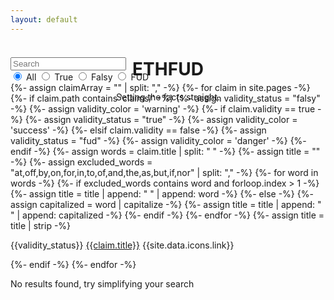 ```yaml
---
layout: default
---
```



<!-- Header -->
<header class="bg-blue-dark">
  <div class="container pt-3 pb-5 mt-2 mb-5 text-center text-white">
    <h1 class="display-5 fw-bold text-capitalize mt-5">ETHFUD</h1>
    <div class="col-lg-7 mx-auto">
      <p class="lead mb-4">Setting the facts straight.</p>
    </div>
  </div>
</header>



<!-- Content -->
<section class="">
  <div class="container py-5">
    <div class="row justify-content-center" style="margin-top: -8rem;">
      <div class="col-12 mb-4">
        <div class="card rounded-3 mx-auto bg-blue" style="max-width: 40rem;">
          <div class="card-body my-3 mx-0 mx-sm-2 mx-md-3">
            <!-- Search -->
            <div class="input-group mb-4">
              <input id="searchInput" type="text" class="form-control bg-blue-dark rounded-3" placeholder="Search" aria-label="Search" onkeyup="search()">
            </div>
            <!-- Filter -->
            <div class="filter btn-group d-flex justify-content-center mb-4 pb-2" role="group" aria-label="filter">
              <input type="radio" class="btn-check" name="filter" id="filterAll" value="all" autocomplete="off" onclick="applyFilter()" checked>
              <label class="btn btn-sm" for="filterAll">All</label>
              <input type="radio" class="btn-check" name="filter" id="filterTrue" value="true" autocomplete="off" onclick="applyFilter()">
              <label class="btn btn-sm" for="filterTrue">True</label>
              <input type="radio" class="btn-check" name="filter" id="filterFalsy" value="falsy" autocomplete="off" onclick="applyFilter()">
              <label class="btn btn-sm" for="filterFalsy">Falsy</label>
              <input type="radio" class="btn-check" name="filter" id="filterFud" value="fud" autocomplete="off" onclick="applyFilter()">
              <label class="btn btn-sm" for="filterFud">FUD</label>
            </div>
            <!-- Claims -->
            <div class="">
              {%- assign claimArray = "" | split: "," -%}
              {%- for claim in site.pages -%}
                {%- if claim.path contains 'claims/' -%}
                  {%- assign validity_status = "falsy" -%}
                  {%- assign validity_color = 'warning' -%}
                  {%- if claim.validity == true -%}
                    {%- assign validity_status = "true" -%}
                    {%- assign validity_color = 'success' -%}
                  {%- elsif claim.validity == false -%}
                    {%- assign validity_status = "fud" -%}
                    {%- assign validity_color = 'danger' -%}
                  {%- endif -%}
                  {%- assign words = claim.title | split: " " -%}
                  {%- assign title = "" -%}
                  {%- assign excluded_words = "at,off,by,on,for,in,to,of,and,the,as,but,if,nor" | split: "," -%}
                  {%- for word in words -%}
                    {%- if excluded_words contains word and forloop.index > 1 -%}
                      {%- assign title = title | append: " " | append: word -%}
                    {%- else -%}
                      {%- assign capitalized = word | capitalize -%}
                      {%- assign title = title | append: " " | append: capitalized -%}
                    {%- endif -%}
                  {%- endfor -%}
                  {%- assign title = title | strip -%}
                  <p class="claim {{validity_status}} d-flex align-items-start">
                    <span class="validity me-2 text-uppercase fst-italic fw-semibold text-{{validity_color}}">{{validity_status}}</span>
                    <a href="{{claim.url}}" target="_blank" class="flex-fill me-2 text-decoration-none">{{claim.title}}</a>
                    <span id="claim{{forloop.index}}" class="copy" onclick="copyText('{{site.url}}{{claim.url}}', this.id)" data-bs-toggle="tooltip" data-bs-placement="top" title="Copied!" data-bs-trigger="click">{{site.data.icons.link}}</span>
                  </p>
                {%- endif -%}
              {%- endfor -%}
              <p id="noResults" class="d-none text-gray">No results found, try simplifying your search</p>
            </div>
          </div>
        </div>
      </div>
    </div>
  </div>
</section>
